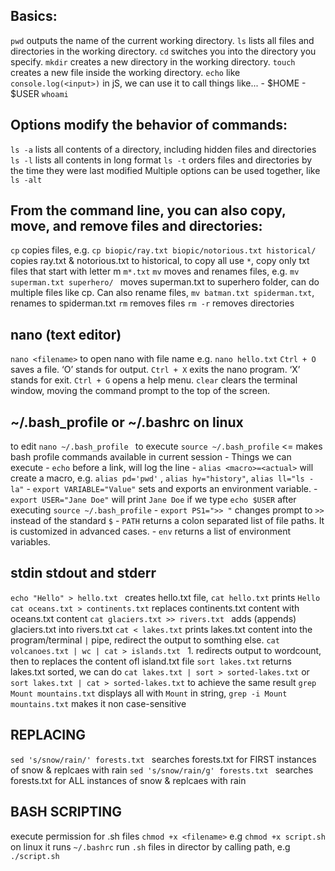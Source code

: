 ## Basics: 
`pwd` outputs the name of the current working directory.
`ls` lists all files and directories in the working directory.
`cd` switches you into the directory you specify.
`mkdir` creates a new directory in the working directory.
`touch` creates a new file inside the working directory.
`echo` like `console.log(<input>)` in jS, we can use it to call things like...
    - $HOME
    - $USER
`whoami`

## Options modify the behavior of commands:
`ls -a` lists all contents of a directory, including hidden files and directories
`ls -l` lists all contents in long format
`ls -t` orders files and directories by the time they were last modified
Multiple options can be used together, like `ls -alt`

## From the command line, you can also copy, move, and remove files and directories:
`cp` copies files, e.g. `cp biopic/ray.txt biopic/notorious.txt historical/ ` copies ray.txt & notorious.txt to historical, to copy all use  `*`, copy only txt files that start with letter m `m*.txt`
`mv` moves and renames files, e.g. `mv superman.txt superhero/ ` moves superman.txt to superhero folder, can do multiple files like cp. Can also rename files, `mv batman.txt spiderman.txt`, renames to spiderman.txt
`rm` removes files
`rm -r` removes directories
 
## nano (text editor)
`nano <filename>` to open nano with file name <filename> e.g. `nano hello.txt`
`Ctrl + O `saves a file. ‘O’ stands for output.
`Ctrl + X` exits the nano program. ‘X’ stands for exit.
`Ctrl + G` opens a help menu.
`clear` clears the terminal window, moving the command prompt to the top of the screen.

## ~/.bash_profile or ~/.bashrc on linux
to edit `nano ~/.bash_profile `
to execute `source ~/.bash_profile` <= makes bash profile commands available in current session
    - Things we can execute
    - `echo` before a link, will log the line
    - `alias <macro>=<actual>` will create a macro, e.g. `alias pd='pwd'` , `alias hy="history"`, `alias ll="ls -la"`
    - `export VARIABLE="Value"` sets and exports an environment variable.
    - `export USER="Jane Doe"` will print `Jane Doe` if we type `echo $USER` after executing `source ~/.bash_profile`
    - `export PS1=">> "` changes  prompt to `>> `instead of the standard `$`
    - `PATH` returns a colon separated list of file paths. It is customized in advanced cases.
    - `env` returns a list of environment variables.

## stdin stdout and stderr
`echo "Hello" > hello.txt ` creates hello.txt file, `cat hello.txt` prints `Hello`
`cat oceans.txt > continents.txt` replaces continents.txt content with oceans.txt content
`cat glaciers.txt >> rivers.txt ` adds (appends) glaciers.txt into rivers.txt
`cat < lakes.txt` prints lakes.txt content into the program/terminal
`|` pipe, redirect the output to somthing else.
`cat volcanoes.txt | wc | cat > islands.txt ` 1. redirects output to wordcount, then to replaces the content ofl island.txt file
`sort lakes.txt` returns lakes.txt sorted, we can do `cat lakes.txt | sort > sorted-lakes.txt` or `sort lakes.txt | cat > sorted-lakes.txt` to achieve the same result
`grep Mount mountains.txt` displays all with `Mount` in string, `grep -i Mount mountains.txt` makes it non case-sensitive


## REPLACING
`sed 's/snow/rain/' forests.txt ` searches forests.txt for FIRST instances of snow & replcaes with rain
`sed 's/snow/rain/g' forests.txt ` searches forests.txt for ALL instances of snow & replcaes with rain

## BASH SCRIPTING
execute permission for .sh files   `chmod +x <filename>` e.g `chmod +x script.sh`
on linux it runs `~/.bashrc`
run `.sh` files in director by calling path, e.g `./script.sh`
